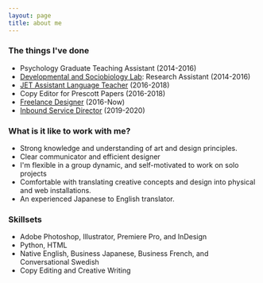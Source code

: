 ```yaml
---
layout: page
title: about me
---
```

### The things I've done
 - Psychology Graduate Teaching Assistant (2014-2016)
 - [Developmental and Sociobiology Lab](https://dslab.uoregon.edu/): Research Assistant (2014-2016)
 - [JET Assistant Language Teacher](http://jetprogramme.org/en/) (2016-2018)
 - Copy Editor for Prescott Papers (2016-2018)
 - [Freelance Designer](https://www.linkedin.com/in/cesare-bisbocci/) (2016-Now)
 - [Inbound Service Director](https://takaobc.com/) (2019-2020)
 
### What is it like to work with me?
 - Strong knowledge and understanding of art and design principles.
 - Clear communicator and efficient designer
 - I'm flexible in a  group dynamic, and self-motivated to work on solo projects
 - Comfortable with translating creative concepts and design into physical and web installations.
 - An experienced Japanese to English translator.
 
### Skillsets
  - Adobe Photoshop, Illustrator, Premiere Pro, and InDesign
  - Python, HTML
  - Native English, Business Japanese, Business French, and Conversational Swedish  
  - Copy Editing and Creative Writing

